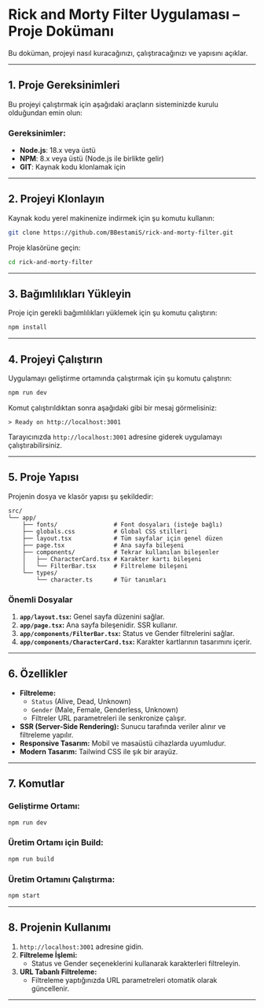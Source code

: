 # Rick and Morty Filter Uygulaması – Proje Dokümanı

Bu doküman, projeyi nasıl kuracağınızı, çalıştıracağınızı ve yapısını açıklar.

---

## **1. Proje Gereksinimleri**

Bu projeyi çalıştırmak için aşağıdaki araçların sisteminizde kurulu olduğundan emin olun:

### Gereksinimler:

- **Node.js**: 18.x veya üstü
- **NPM**: 8.x veya üstü (Node.js ile birlikte gelir)
- **GIT**: Kaynak kodu klonlamak için

---

## **2. Projeyi Klonlayın**

Kaynak kodu yerel makinenize indirmek için şu komutu kullanın:

```bash
git clone https://github.com/BBestamiS/rick-and-morty-filter.git
```

Proje klasörüne geçin:

```bash
cd rick-and-morty-filter
```

---

## **3. Bağımlılıkları Yükleyin**

Proje için gerekli bağımlılıkları yüklemek için şu komutu çalıştırın:

```bash
npm install
```

---

## **4. Projeyi Çalıştırın**

Uygulamayı geliştirme ortamında çalıştırmak için şu komutu çalıştırın:

```bash
npm run dev
```

Komut çalıştırıldıktan sonra aşağıdaki gibi bir mesaj görmelisiniz:

```
> Ready on http://localhost:3001
```

Tarayıcınızda `http://localhost:3001` adresine giderek uygulamayı çalıştırabilirsiniz.

---

## **5. Proje Yapısı**

Projenin dosya ve klasör yapısı şu şekildedir:

```plaintext
src/
└── app/
    ├── fonts/                # Font dosyaları (isteğe bağlı)
    ├── globals.css           # Global CSS stilleri
    ├── layout.tsx            # Tüm sayfalar için genel düzen
    ├── page.tsx              # Ana sayfa bileşeni
    ├── components/           # Tekrar kullanılan bileşenler
    │   ├── CharacterCard.tsx # Karakter kartı bileşeni
    │   └── FilterBar.tsx     # Filtreleme bileşeni
    └── types/
        └── character.ts      # Tür tanımları
```

### **Önemli Dosyalar**

1. **`app/layout.tsx`:** Genel sayfa düzenini sağlar.
2. **`app/page.tsx`:** Ana sayfa bileşenidir. SSR kullanır.
3. **`app/components/FilterBar.tsx`:** Status ve Gender filtrelerini sağlar.
4. **`app/components/CharacterCard.tsx`:** Karakter kartlarının tasarımını içerir.

---

## **6. Özellikler**

- **Filtreleme:**
  - `Status` (Alive, Dead, Unknown)
  - `Gender` (Male, Female, Genderless, Unknown)
  - Filtreler URL parametreleri ile senkronize çalışır.
- **SSR (Server-Side Rendering):** Sunucu tarafında veriler alınır ve filtreleme yapılır.
- **Responsive Tasarım:** Mobil ve masaüstü cihazlarda uyumludur.
- **Modern Tasarım:** Tailwind CSS ile şık bir arayüz.

---

## **7. Komutlar**

### Geliştirme Ortamı:

```bash
npm run dev
```

### Üretim Ortamı için Build:

```bash
npm run build
```

### Üretim Ortamını Çalıştırma:

```bash
npm start
```

---

## **8. Projenin Kullanımı**

1. `http://localhost:3001` adresine gidin.
2. **Filtreleme İşlemi:**
   - Status ve Gender seçeneklerini kullanarak karakterleri filtreleyin.
3. **URL Tabanlı Filtreleme:**
   - Filtreleme yaptığınızda URL parametreleri otomatik olarak güncellenir.

---
